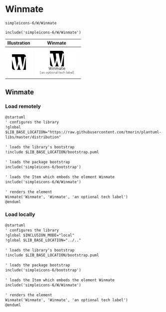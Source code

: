 # Winmate


```text
simpleicons-6/W/Winmate
```

```text
include('simpleicons-6/W/Winmate')
```



| Illustration | Winmate |
| :---: | :---: |
| ![illustration for Illustration](../../simpleicons-6/W/Winmate.png) | ![illustration for Winmate](../../simpleicons-6/W/Winmate.Local.png) |




## Winmate

### Load remotely
```plantuml
@startuml
' configures the library
!global $LIB_BASE_LOCATION="https://raw.githubusercontent.com/tmorin/plantuml-libs/master/distribution"

' loads the library's bootstrap
!include $LIB_BASE_LOCATION/bootstrap.puml

' loads the package bootstrap
include('simpleicons-6/bootstrap')

' loads the Item which embeds the element Winmate
include('simpleicons-6/W/Winmate')

' renders the element
Winmate('Winmate', 'Winmate', 'an optional tech label')
@enduml
```

### Load locally
```plantuml
@startuml
' configures the library
!global $INCLUSION_MODE="local"
!global $LIB_BASE_LOCATION="../.."

' loads the library's bootstrap
!include $LIB_BASE_LOCATION/bootstrap.puml

' loads the package bootstrap
include('simpleicons-6/bootstrap')

' loads the Item which embeds the element Winmate
include('simpleicons-6/W/Winmate')

' renders the element
Winmate('Winmate', 'Winmate', 'an optional tech label')
@enduml
```

